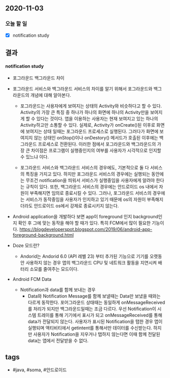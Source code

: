 ## 2020-11-03

### 오늘 할 일
  - [x] notification study
  

  
## 결과

#### notification study
  * 포그라운드 백그라운드 차이

  - 포그라운드 서비스와 백그라운드 서비스의 차이를 알기 위해서 포그라운드와 백그라운드의 개념에 대해 알아본다. 

     * 포그라운드는 사용자에게 보여지는 상태의 Activity와 비슷하다고 할 수 있다. Activity의 가장 큰 특징 중 하나가 하나의 화면에 하나의 Activity만을 보여지게 할 수 있다는 것이다. 앱을 이용하는 사용자는 현재 보여지고 있는 하나의 Activity하고만 소통할 수 있다. 실제로, Activity가 onCreate()된 이후로 화면에 보여지는 상태 일때는 포그라운드 프로세스로 실행된다. 그러다가 화면에 보여지지 않는 상태인 onStop()이나 onDestory() 메서드가 호출된 이후에는 백그라운드 프로세스로 전환된다. 이러한 점에서 포그라운드와 백그라운드의 가장 큰 차이점은 프로그램이 실행중인지의 여부를 사용자가 시각적으로 인지할 수 있느냐 이다.

     * 포그라운드 서비스와 백그라운드 서비스의 경우에도, 기본적으로 둘 다 서비스의 특징을 가지고 있다. 하지만 포그라운드 서비스의 경우에는 실행되는 동안에는 무조건 notification을 띄워서 서비스가 실행중임을 사용자에게 알려야 한다는 규칙이 있다. 또한, 백그라운드 서비스의 경우에는 안드로이드 os 내에서 자원이 부족해지면 임의로 종료시킬 수 있다. 그러나, 포그라운드 서비스의 경우에는 서비스가 동작중임을 사용자가 인지하고 있기 때문에 os의 자원이 부족해지더라도 안드로이드 os에서 강제로 종료시키지 않는다.

  - Android application을 개발하다 보면 app이 foreground 인지 background인지 확인 후 그에 맞는 동작을 해야 할 때가 있다. 특히 FCM에서 많이 필요한 기능이다.
  <https://blogdeveloperspot.blogspot.com/2019/06/android-app-foreground-background.html>

* Doze 모드란?
  - Andorid는 Andorid 6.0 (API 레벨 23) 부터 추가된 기능으로 기기를 오랫동안 사용하지 않는 경우 앱의 백그라운드 CPU 및 네트워크 활동을 지연시켜 배터리 소모를 줄여주는 모드이다.

* Android FCM Data
  - Notification과 data를 함께 보내는 경우
    * Data와 Notification Message를 함께 보낼때는 Data만 보냈을 때와는 다르게 동작한다. 포어그라운드 상태때는 동일하게 onMessageReceived를 처리가 되지만 백그라운드일때는 조금 다르다. 우선 Notification이 시스템 트레이를 통해 기기에서 표시가 되고 onMessageReceived를 통해 data가 전달되지 않는다. 사용자가 표시된 Notification을 탭한 경우 앱이 실행되며 액티비티에서 getintent를 통해서만 데이터를 수신받는다. 하지만 사용자가 Notification을 지우거나 탭하지 않는다면 이때 함께 전달된 data는 앱에서 전달받을 수 없다.


















    







## tags
-  \#java, \#soma, \#안드로이드

